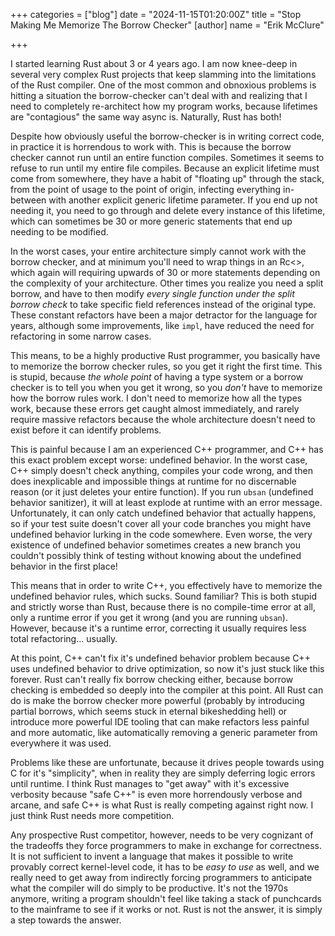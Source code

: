 +++
categories = ["blog"]
date = "2024-11-15T01:20:00Z"
title = "Stop Making Me Memorize The Borrow Checker"
[author]
name = "Erik McClure"

+++

I started learning Rust about 3 or 4 years ago. I am now knee-deep in several very complex Rust projects that keep slamming into the limitations of the Rust compiler. One of the most common and obnoxious problems is hitting a situation the borrow-checker can't deal with and realizing that I need to completely re-architect how my program works, because lifetimes are "contagious" the same way async is. Naturally, Rust has both!

Despite how obviously useful the borrow-checker is in writing correct code, in practice it is horrendous to work with. This is because the borrow checker cannot run until an entire function compiles. Sometimes it seems to refuse to run until my entire file compiles. Because an explicit lifetime must come from somewhere, they have a habit of "floating up" through the stack, from the point of usage to the point of origin, infecting everything in-between with another explicit generic lifetime parameter. If you end up not needing it, you need to go through and delete every instance of this lifetime, which can sometimes be 30 or more generic statements that end up needing to be modified.

In the worst cases, your entire architecture simply cannot work with the borrow checker, and at minimum you'll need to wrap things in an Rc<>, which again will requiring upwards of 30 or more statements depending on the complexity of your architecture. Other times you realize you need a split borrow, and have to then modify *every single function under the split borrow check* to take specific field references instead of the original type. These constant refactors have been a major detractor for the language for years, although some improvements, like `impl`, have reduced the need for refactoring in some narrow cases.

This means, to be a highly productive Rust programmer, you basically have to memorize the borrow checker rules, so you get it right the first time. This is stupid, because *the whole point* of having a type system or a borrow checker is to tell you when you get it wrong, so you *don't* have to memorize how the borrow rules work. I don't need to memorize how all the types work, because these errors get caught almost immediately, and rarely require massive refactors because the whole architecture doesn't need to exist before it can identify problems.

This is painful because I am an experienced C++ programmer, and C++ has this exact problem except worse: undefined behavior. In the worst case, C++ simply doesn't check anything, compiles your code wrong, and then does inexplicable and impossible things at runtime for no discernable reason (or it just deletes your entire function). If you run `ubsan` (undefined behavior sanitizer), it will at least explode at runtime with an error message. Unfortunately, it can only catch undefined behavior that actually happens, so if your test suite doesn't cover all your code branches you might have undefined behavior lurking in the code somewhere. Even worse, the very existence of undefined behavior sometimes creates a new branch you couldn't possibly think of testing without knowing about the undefined behavior in the first place!

This means that in order to write C++, you effectively have to memorize the undefined behavior rules, which sucks. Sound familiar? This is both stupid and strictly worse than Rust, because there is no compile-time error at all, only a runtime error if you get it wrong (and you are running `ubsan`). However, because it's a runtime error, correcting it usually requires less total refactoring... usually.

At this point, C++ can't fix it's undefined behavior problem because C++ uses undefined behavior to drive optimization, so now it's just stuck like this forever. Rust can't really fix borrow checking either, because borrow checking is embedded so deeply into the compiler at this point.  All Rust can do is make the borrow checker more powerful (probably by introducing partial borrows, which seems stuck in eternal bikeshedding hell) or introduce more powerful IDE tooling that can make refactors less painful and more automatic, like automatically removing a generic parameter from everywhere it was used.

Problems like these are unfortunate, because it drives people towards using C for it's "simplicity", when in reality they are simply deferring logic errors until runtime. I think Rust manages to "get away" with it's excessive verbosity because "safe C++" is even more horrendously verbose and arcane, and safe C++ is what Rust is really competing against right now. I just think Rust needs more competition. 

Any prospective Rust competitor, however, needs to be very cognizant of the tradeoffs they force programmers to make in exchange for correctness. It is not sufficient to invent a language that makes it possible to write provably correct kernel-level code, it has to be *easy to use* as well, and we really need to get away from indirectly forcing programmers to anticipate what the compiler will do simply to be productive. It's not the 1970s anymore, writing a program shouldn't feel like taking a stack of punchcards to the mainframe to see if it works or not. Rust is not the answer, it is simply a step towards the answer.